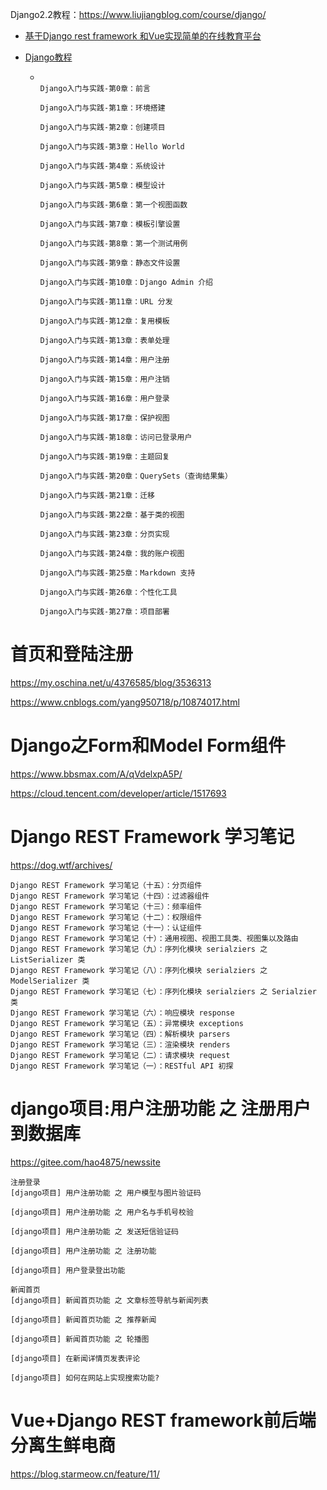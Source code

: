 

Django2.2教程：https://www.liujiangblog.com/course/django/



- [基于Django rest framework 和Vue实现简单的在线教育平台](https://www.cnblogs.com/yxiaodao/p/10018624.html)

- [Django教程](https://foofish.net/category/djangojiao-cheng.html)

  - ```
    
    Django入门与实践-第0章：前言
    
    Django入门与实践-第1章：环境搭建
    
    Django入门与实践-第2章：创建项目
    
    Django入门与实践-第3章：Hello World
    
    Django入门与实践-第4章：系统设计
    
    Django入门与实践-第5章：模型设计
    
    Django入门与实践-第6章：第一个视图函数
    
    Django入门与实践-第7章：模板引擎设置
    
    Django入门与实践-第8章：第一个测试用例
    
    Django入门与实践-第9章：静态文件设置
    
    Django入门与实践-第10章：Django Admin 介绍
    
    Django入门与实践-第11章：URL 分发
    
    Django入门与实践-第12章：复用模板
    
    Django入门与实践-第13章：表单处理
    
    Django入门与实践-第14章：用户注册
    
    Django入门与实践-第15章：用户注销
    
    Django入门与实践-第16章：用户登录
    
    Django入门与实践-第17章：保护视图
    
    Django入门与实践-第18章：访问已登录用户
    
    Django入门与实践-第19章：主题回复
    
    Django入门与实践-第20章：QuerySets（查询结果集）
    
    Django入门与实践-第21章：迁移
    
    Django入门与实践-第22章：基于类的视图
    
    Django入门与实践-第23章：分页实现
    
    Django入门与实践-第24章：我的账户视图
    
    Django入门与实践-第25章：Markdown 支持
    
    Django入门与实践-第26章：个性化工具
    
    Django入门与实践-第27章：项目部署
    ```




# 首页和登陆注册

https://my.oschina.net/u/4376585/blog/3536313

https://www.cnblogs.com/yang950718/p/10874017.html



# Django之Form和Model Form组件

https://www.bbsmax.com/A/qVdelxpA5P/

https://cloud.tencent.com/developer/article/1517693



# Django REST Framework 学习笔记

https://dog.wtf/archives/

```
Django REST Framework 学习笔记（十五）：分页组件
Django REST Framework 学习笔记（十四）：过滤器组件
Django REST Framework 学习笔记（十三）：频率组件
Django REST Framework 学习笔记（十二）：权限组件
Django REST Framework 学习笔记（十一）：认证组件
Django REST Framework 学习笔记（十）：通用视图、视图工具类、视图集以及路由
Django REST Framework 学习笔记（九）：序列化模块 serialziers 之 ListSerializer 类
Django REST Framework 学习笔记（八）：序列化模块 serialziers 之 ModelSerializer 类
Django REST Framework 学习笔记（七）：序列化模块 serialziers 之 Serialzier 类
Django REST Framework 学习笔记（六）：响应模块 response
Django REST Framework 学习笔记（五）：异常模块 exceptions
Django REST Framework 学习笔记（四）：解析模块 parsers
Django REST Framework 学习笔记（三）：渲染模块 renders
Django REST Framework 学习笔记（二）：请求模块 request
Django REST Framework 学习笔记（一）：RESTful API 初探
```



# django项目:用户注册功能 之 注册用户到数据库

https://gitee.com/hao4875/newssite

```
注册登录
[django项目] 用户注册功能 之 用户模型与图片验证码

[django项目] 用户注册功能 之 用户名与手机号校验

[django项目] 用户注册功能 之 发送短信验证码

[django项目] 用户注册功能 之 注册功能

[django项目] 用户登录登出功能

新闻首页
[django项目] 新闻首页功能 之 文章标签导航与新闻列表

[django项目] 新闻首页功能 之 推荐新闻

[django项目] 新闻首页功能 之 轮播图

[django项目] 在新闻详情页发表评论

[django项目] 如何在网站上实现搜索功能?
```



# Vue+Django REST framework前后端分离生鲜电商

https://blog.starmeow.cn/feature/11/